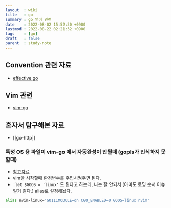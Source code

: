 ```yaml
---
layout  : wiki
title   : go
summary : go 언어 관련
date    : 2022-08-02 15:52:30 +0900
lastmod : 2022-08-22 02:21:32 +0900
tags    : [go]
draft   : false
parent  : study-note
---
```


## Convention 관련 자료
- [effective go](https://go.dev/doc/effective_go)

## Vim 관련
- [vim-go](https://github.com/fatih/vim-go)

## 혼자서 탐구해본 자료
- [[go-http]]

### 특정 OS 용 파일이 vim-go 에서 자동완성이 안될때 (gopls가 인식하지 못할때)
- [참고자료](https://github.com/fatih/vim-go/issues/1056)
- vim을 시작할때 환경변수를 주입시켜주면 된다.
- `:let $GOOS = 'linux'` 도 된다고 하는데, 나는 잘 안되서 (아마도 로딩 순서 이슈일거 같다.) alias로 설정해놨다.

```bash
alias nvim-linux='GO111MODULE=on CGO_ENABLED=0 GOOS=linux nvim'
```
